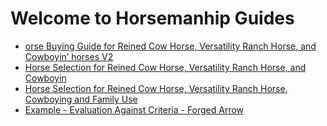 
# Welcome to Horsemanhip Guides

-   [orse Buying Guide for Reined Cow Horse, Versatility Ranch Horse, and Cowboyin’ horses V2](./horse-buying-guide-v2.md)
-   [Horse Selection for Reined Cow Horse, Versatility Ranch Horse, and Cowboyin](./horse-buying-guide.md)
-   [Horse Selection for Reined Cow Horse, Versatility Ranch Horse, Cowboying and Family Use](./horse-buying-guide-family.md)
-   [Example - Evaluation Against  Criteria - Forged Arrow](./forged-arrow-eval.md)